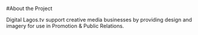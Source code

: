 #About the Project

Digital Lagos.tv support creative media businesses by providing design and imagery for use in Promotion & Public Relations. 

